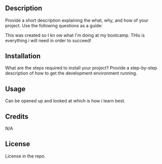 # <Your-Project-Title>

## Description

Provide a short description explaining the what, why, and how of your project. Use the following questions as a guide:

This was created so I kn ow what I'm doing at my bootcamp. THis is everything i will need in order to succeed!



## Installation

What are the steps required to install your project? Provide a step-by-step description of how to get the development environment running.

## Usage

Can be opened up and looked at which is how i learn best.
## Credits

N/A

## License

License in the repo.